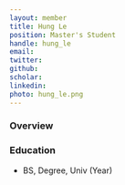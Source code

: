 ```yaml
---
layout: member
title: Hung Le
position: Master's Student
handle: hung_le
email: 
twitter:
github:
scholar: 
linkedin: 
photo: hung_le.png
---
```


### Overview


### Education
- BS, Degree, Univ (Year)